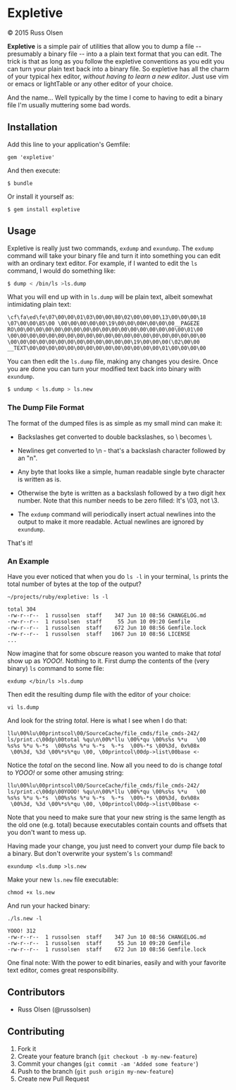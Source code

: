 # Expletive


&copy; 2015 Russ Olsen

**Expletive** is a simple pair of utilities that allow you to dump a file -- presumably a binary file -- into a 
a plain text format that you can edit. The trick is that as long as you follow the expletive conventions as
you edit you can turn your plain text back into a binary file. So expletive has all the charm of your typical
hex editor, *without having to learn a new editor*. Just use vim or emacs or lightTable or any other editor
of your choice.

And the name... Well typically by the time I come to having to edit a binary file I'm usually muttering some bad words.

## Installation

Add this line to your application's Gemfile:

    gem 'expletive'

And then execute:

    $ bundle

Or install it yourself as:

    $ gem install expletive

## Usage

Expletive is really just two commands, `exdump` and `exundump`. The `exdump` command will take your binary file and
turn it into something you can edit with an ordinary text editor. For example, if I wanted to
edit the `ls` command, I would do something like:

```sh
$ dump < /bin/ls >ls.dump
```

What you will end up with in `ls.dump` will be plain text, albeit somewhat intimidating plain text:

    \cf\fa\ed\fe\07\00\00\01\03\00\00\80\02\00\00\00\13\00\00\00\18
    \07\00\00\85\00 \00\00\00\00\00\19\00\00\00H\00\00\00__PAGEZE
    RO\00\00\00\00\00\00\00\00\00\00\00\00\00\00\00\00\00\00\01\00
    \00\00\00\00\00\00\00\00\00\00\00\00\00\00\00\00\00\00\00\00\00
    \00\00\00\00\00\00\00\00\00\00\00\00\00\19\00\00\00(\02\00\00
    __TEXT\00\00\00\00\00\00\00\00\00\00\00\00\00\00\01\00\00\00\00

 
You can then edit the `ls.dump` file, making any changes you desire. Once you are
done you can turn your modified text back into binary with `exundump`.


```sh
$ undump < ls.dump > ls.new
```

### The Dump File Format

The format of the dumped files is as simple as my small mind can make it:

* Backslashes get converted to double backslashes, so \ becomes \\.

* Newlines get converted to \n - that's a backslash character followed by an "n".

* Any byte that looks like a simple, human readable single byte character is written as is.

* Otherwise the byte is written as a backslash followed by a two digit hex number. Note
that this number needs to be zero filled: It's \03, not \3.

* The `exdump` command will periodically insert actual newlines into the output to make
it more readable. Actual newlines are ignored by `exundump`.

That's it!

### An Example

Have you ever noticed that when you do `ls -l` in your terminal, `ls` prints
the total number of bytes at the top of the output?

```shell
~/projects/ruby/expletive: ls -l

total 304
-rw-r--r--  1 russolsen  staff    347 Jun 10 08:56 CHANGELOG.md
-rw-r--r--  1 russolsen  staff     55 Jun 10 09:20 Gemfile
-rw-r--r--  1 russolsen  staff    672 Jun 10 08:56 Gemfile.lock
-rw-r--r--  1 russolsen  staff   1067 Jun 10 08:56 LICENSE
...
```

Now imagine that for some obscure reason you wanted to make that
*total* show up as *YOOO!*. Nothing to it. First dump the contents
of the (very binary) `ls` command to some file:

```shell
exdump </bin/ls >ls.dump
```

Then edit the resulting dump file with the editor of your choice:

```shell
vi ls.dump
```

And look for the string *total*. Here is what I see when I do that:

    llu\00%lu\00printscol\00/SourceCache/file_cmds/file_cmds-242/
    ls/print.c\00dp\00total %qu\n\00%*llu \00%*qu \00%s%s %*u   \00
    %s%s %*u %-*s  \00%s%s %*u %-*s  %-*s  \00%-*s \00%3d, 0x%08x
     \00%3d, %3d \00%*s%*qu \00, \00printcol\00dp->list\00base <·

Notice the *total* on the second line. Now all you need to do is
change *total* to *YOOO!* or some other amusing string:

    llu\00%lu\00printscol\00/SourceCache/file_cmds/file_cmds-242/
    ls/print.c\00dp\00YOOO! %qu\n\00%*llu \00%*qu \00%s%s %*u   \00
    %s%s %*u %-*s  \00%s%s %*u %-*s  %-*s  \00%-*s \00%3d, 0x%08x
     \00%3d, %3d \00%*s%*qu \00, \00printcol\00dp->list\00base <·


Note that you need to make sure that your new string is the same length as the
old one (e.g. total) because executables contain counts and offsets
that you don't want to mess up.

Having made your change, you just need to convert your dump file back
to a binary. But don't overwrite your system's `ls` command!

```shell
exundump <ls.dump >ls.new
```

Make your new `ls.new` file executable:

```shell
chmod +x ls.new
```

And run your hacked binary:

```shell
./ls.new -l

YOOO! 312
-rw-r--r--  1 russolsen  staff    347 Jun 10 08:56 CHANGELOG.md
-rw-r--r--  1 russolsen  staff     55 Jun 10 09:20 Gemfile
-rw-r--r--  1 russolsen  staff    672 Jun 10 08:56 Gemfile.lock

```

One final note: With the power to edit binaries, easily and with your favorite text editor,
comes great responsibility.

## Contributors

* Russ Olsen (@russolsen)

## Contributing

1. Fork it
2. Create your feature branch (`git checkout -b my-new-feature`)
3. Commit your changes (`git commit -am 'Added some feature'`)
4. Push to the branch (`git push origin my-new-feature`)
5. Create new Pull Request
